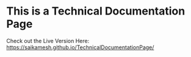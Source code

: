 # This is a Technical Documentation Page

Check out the Live Version Here: https://saikamesh.github.io/TechnicalDocumentationPage/
